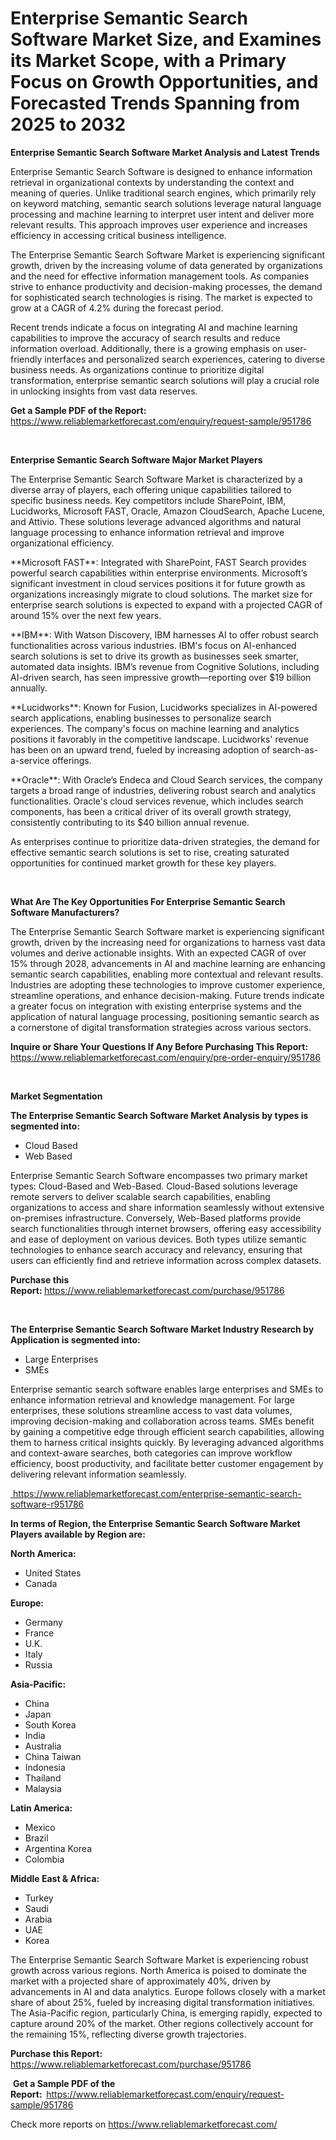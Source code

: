 <p><h1>Enterprise Semantic Search Software Market Size, and Examines its Market Scope, with a Primary Focus on Growth Opportunities, and Forecasted Trends Spanning from 2025 to 2032</h1></p><p><strong>Enterprise Semantic Search Software Market Analysis and Latest Trends</strong></p>
<p><p>Enterprise Semantic Search Software is designed to enhance information retrieval in organizational contexts by understanding the context and meaning of queries. Unlike traditional search engines, which primarily rely on keyword matching, semantic search solutions leverage natural language processing and machine learning to interpret user intent and deliver more relevant results. This approach improves user experience and increases efficiency in accessing critical business intelligence.</p><p>The Enterprise Semantic Search Software Market is experiencing significant growth, driven by the increasing volume of data generated by organizations and the need for effective information management tools. As companies strive to enhance productivity and decision-making processes, the demand for sophisticated search technologies is rising. The market is expected to grow at a CAGR of 4.2% during the forecast period. </p><p>Recent trends indicate a focus on integrating AI and machine learning capabilities to improve the accuracy of search results and reduce information overload. Additionally, there is a growing emphasis on user-friendly interfaces and personalized search experiences, catering to diverse business needs. As organizations continue to prioritize digital transformation, enterprise semantic search solutions will play a crucial role in unlocking insights from vast data reserves.</p></p>
<p><strong>Get a Sample PDF of the Report:&nbsp;</strong> <a href="https://www.reliablemarketforecast.com/enquiry/request-sample/951786?utm_campaign=2292&utm_medium=2&utm_source=Github&utm_content=ia&utm_term=06032025&utm_id=enterprise-semantic-search-software">https://www.reliablemarketforecast.com/enquiry/request-sample/951786</a></p>
<p>&nbsp;</p>
<p><strong>Enterprise Semantic Search Software Major Market Players</strong></p>
<p><p>The Enterprise Semantic Search Software Market is characterized by a diverse array of players, each offering unique capabilities tailored to specific business needs. Key competitors include SharePoint, IBM, Lucidworks, Microsoft FAST, Oracle, Amazon CloudSearch, Apache Lucene, and Attivio. These solutions leverage advanced algorithms and natural language processing to enhance information retrieval and improve organizational efficiency.</p><p>**Microsoft FAST**: Integrated with SharePoint, FAST Search provides powerful search capabilities within enterprise environments. Microsoft’s significant investment in cloud services positions it for future growth as organizations increasingly migrate to cloud solutions. The market size for enterprise search solutions is expected to expand with a projected CAGR of around 15% over the next few years.</p><p>**IBM**: With Watson Discovery, IBM harnesses AI to offer robust search functionalities across various industries. IBM's focus on AI-enhanced search solutions is set to drive its growth as businesses seek smarter, automated data insights. IBM’s revenue from Cognitive Solutions, including AI-driven search, has seen impressive growth—reporting over $19 billion annually.</p><p>**Lucidworks**: Known for Fusion, Lucidworks specializes in AI-powered search applications, enabling businesses to personalize search experiences. The company's focus on machine learning and analytics positions it favorably in the competitive landscape. Lucidworks' revenue has been on an upward trend, fueled by increasing adoption of search-as-a-service offerings.</p><p>**Oracle**: With Oracle’s Endeca and Cloud Search services, the company targets a broad range of industries, delivering robust search and analytics functionalities. Oracle's cloud services revenue, which includes search components, has been a critical driver of its overall growth strategy, consistently contributing to its $40 billion annual revenue. </p><p>As enterprises continue to prioritize data-driven strategies, the demand for effective semantic search solutions is set to rise, creating saturated opportunities for continued market growth for these key players.</p></p>
<p>&nbsp;</p>
<p><strong>What Are The Key Opportunities For Enterprise Semantic Search Software Manufacturers?</strong></p>
<p><p>The Enterprise Semantic Search Software market is experiencing significant growth, driven by the increasing need for organizations to harness vast data volumes and derive actionable insights. With an expected CAGR of over 15% through 2028, advancements in AI and machine learning are enhancing semantic search capabilities, enabling more contextual and relevant results. Industries are adopting these technologies to improve customer experience, streamline operations, and enhance decision-making. Future trends indicate a greater focus on integration with existing enterprise systems and the application of natural language processing, positioning semantic search as a cornerstone of digital transformation strategies across various sectors.</p></p>
<p><strong>Inquire or Share Your Questions If Any Before Purchasing This Report:</strong> <a href="https://www.reliablemarketforecast.com/enquiry/pre-order-enquiry/951786?utm_campaign=2292&utm_medium=2&utm_source=Github&utm_content=ia&utm_term=06032025&utm_id=enterprise-semantic-search-software">https://www.reliablemarketforecast.com/enquiry/pre-order-enquiry/951786</a></p>
<p>&nbsp;</p>
<p><strong>Market Segmentation</strong></p>
<p><strong>The Enterprise Semantic Search Software Market Analysis by types is segmented into:</strong></p>
<p><ul><li>Cloud Based</li><li>Web Based</li></ul></p>
<p><p>Enterprise Semantic Search Software encompasses two primary market types: Cloud-Based and Web-Based. Cloud-Based solutions leverage remote servers to deliver scalable search capabilities, enabling organizations to access and share information seamlessly without extensive on-premises infrastructure. Conversely, Web-Based platforms provide search functionalities through internet browsers, offering easy accessibility and ease of deployment on various devices. Both types utilize semantic technologies to enhance search accuracy and relevancy, ensuring that users can efficiently find and retrieve information across complex datasets.</p></p>
<p><strong>Purchase this Report:&nbsp;</strong><a href="https://www.reliablemarketforecast.com/purchase/951786?utm_campaign=2292&utm_medium=2&utm_source=Github&utm_content=ia&utm_term=06032025&utm_id=enterprise-semantic-search-software">https://www.reliablemarketforecast.com/purchase/951786</a></p>
<p>&nbsp;</p>
<p><strong>The Enterprise Semantic Search Software Market Industry Research by Application is segmented into:</strong></p>
<p><ul><li>Large Enterprises</li><li>SMEs</li></ul></p>
<p><p>Enterprise semantic search software enables large enterprises and SMEs to enhance information retrieval and knowledge management. For large enterprises, these solutions streamline access to vast data volumes, improving decision-making and collaboration across teams. SMEs benefit by gaining a competitive edge through efficient search capabilities, allowing them to harness critical insights quickly. By leveraging advanced algorithms and context-aware searches, both categories can improve workflow efficiency, boost productivity, and facilitate better customer engagement by delivering relevant information seamlessly.</p></p>
<p><a href="https://www.reliablemarketforecast.com/enterprise-semantic-search-software-r951786?utm_campaign=2292&utm_medium=2&utm_source=Github&utm_content=ia&utm_term=06032025&utm_id=enterprise-semantic-search-software">&nbsp;https://www.reliablemarketforecast.com/enterprise-semantic-search-software-r951786</a></p>
<p><strong>In terms of Region, the Enterprise Semantic Search Software Market Players available by Region are:</strong></p>
<p>
    <p> <strong> North America: </strong>
        <ul>
            <li>United States</li>
            <li>Canada</li>
        </ul>
        </p> 
    <p> <strong> Europe: </strong>
        <ul>
            <li>Germany</li>
            <li>France</li>
            <li>U.K.</li>
            <li>Italy</li>
            <li>Russia</li>
        </ul>
        </p> 
    <p> <strong> Asia-Pacific: </strong>
        <ul>
            <li>China</li>
            <li>Japan</li>
            <li>South Korea</li>
            <li>India</li>
            <li>Australia</li>
            <li>China Taiwan</li>
            <li>Indonesia</li>
            <li>Thailand</li>
            <li>Malaysia</li>
        </ul>
        </p> 
    <p> <strong> Latin America: </strong>
        <ul>
            <li>Mexico</li>
            <li>Brazil</li>
            <li>Argentina Korea</li>
            <li>Colombia</li>
        </ul>
        </p> 
    <p> <strong> Middle East & Africa: </strong>
        <ul>
            <li>Turkey</li>
            <li>Saudi</li>
            <li>Arabia</li>
            <li>UAE</li>
            <li>Korea</li>
        </ul>
    </p>
    </p>
<p><p>The Enterprise Semantic Search Software Market is experiencing robust growth across various regions. North America is poised to dominate the market with a projected share of approximately 40%, driven by advancements in AI and data analytics. Europe follows closely with a market share of about 25%, fueled by increasing digital transformation initiatives. The Asia-Pacific region, particularly China, is emerging rapidly, expected to capture around 20% of the market. Other regions collectively account for the remaining 15%, reflecting diverse growth trajectories.</p></p>
<p><strong>Purchase this Report: </strong><a href="https://www.reliablemarketforecast.com/purchase/951786?utm_campaign=2292&utm_medium=2&utm_source=Github&utm_content=ia&utm_term=06032025&utm_id=enterprise-semantic-search-software">https://www.reliablemarketforecast.com/purchase/951786</a></p>
<p>&nbsp;<strong>Get a Sample PDF of the Report:&nbsp;&nbsp;</strong><a href="https://www.reliablemarketforecast.com/enquiry/request-sample/951786?utm_campaign=2292&utm_medium=2&utm_source=Github&utm_content=ia&utm_term=06032025&utm_id=enterprise-semantic-search-software">https://www.reliablemarketforecast.com/enquiry/request-sample/951786</a></p>
<p><strong></strong></p>
<p>Check more reports on <a href="https://www.reliablemarketforecast.com/?utm_campaign=2292&utm_medium=2&utm_source=Github&utm_content=ia&utm_term=06032025&utm_id=enterprise-semantic-search-software">https://www.reliablemarketforecast.com/</a></p>